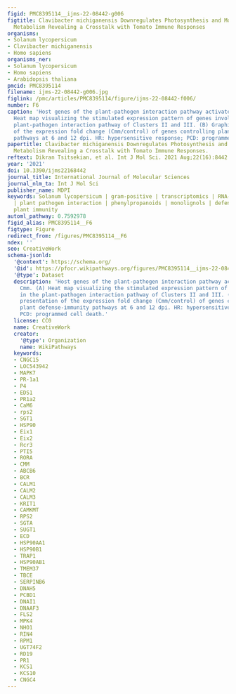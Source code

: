 ```yaml
---
figid: PMC8395114__ijms-22-08442-g006
figtitle: Clavibacter michiganensis Downregulates Photosynthesis and Modifies Monolignols
  Metabolism Revealing a Crosstalk with Tomato Immune Responses
organisms:
- Solanum lycopersicum
- Clavibacter michiganensis
- Homo sapiens
organisms_ner:
- Solanum lycopersicum
- Homo sapiens
- Arabidopsis thaliana
pmcid: PMC8395114
filename: ijms-22-08442-g006.jpg
figlink: /pmc/articles/PMC8395114/figure/ijms-22-08442-f006/
number: F6
caption: 'Host genes of the plant-pathogen interaction pathway activated by Cmm. (A)
  Heat map visualizing the stimulated expression pattern of genes involved in the
  plant-pathogen interaction pathway of Clusters II and III. (B) Graphical presentation
  of the expression fold change (Cmm/control) of genes controlling plant defense-immunity
  pathways at 6 and 12 dpi. HR: hypersensitive response; PCD: programmed cell death.'
papertitle: Clavibacter michiganensis Downregulates Photosynthesis and Modifies Monolignols
  Metabolism Revealing a Crosstalk with Tomato Immune Responses.
reftext: Dikran Tsitsekian, et al. Int J Mol Sci. 2021 Aug;22(16):8442.
year: '2021'
doi: 10.3390/ijms22168442
journal_title: International Journal of Molecular Sciences
journal_nlm_ta: Int J Mol Sci
publisher_name: MDPI
keywords: Solanum lycopersicum | gram-positive | transcriptomics | RNA-seq | photosynthesis
  | plant pathogen interaction | phenylpropanoids | monolignols | defense lignin |
  plant immunity
automl_pathway: 0.7592978
figid_alias: PMC8395114__F6
figtype: Figure
redirect_from: /figures/PMC8395114__F6
ndex: ''
seo: CreativeWork
schema-jsonld:
  '@context': https://schema.org/
  '@id': https://pfocr.wikipathways.org/figures/PMC8395114__ijms-22-08442-g006.html
  '@type': Dataset
  description: 'Host genes of the plant-pathogen interaction pathway activated by
    Cmm. (A) Heat map visualizing the stimulated expression pattern of genes involved
    in the plant-pathogen interaction pathway of Clusters II and III. (B) Graphical
    presentation of the expression fold change (Cmm/control) of genes controlling
    plant defense-immunity pathways at 6 and 12 dpi. HR: hypersensitive response;
    PCD: programmed cell death.'
  license: CC0
  name: CreativeWork
  creator:
    '@type': Organization
    name: WikiPathways
  keywords:
  - CNGC15
  - LOC543942
  - MAPK7
  - PR-1a1
  - P4
  - EDS1
  - PR1a2
  - CaM6
  - rps2
  - SGT1
  - HSP90
  - Eix1
  - Eix2
  - Rcr3
  - PTI5
  - RORA
  - CMM
  - ABCB6
  - BCR
  - CALM1
  - CALM2
  - CALM3
  - KRIT1
  - CAMKMT
  - RPS2
  - SGTA
  - SUGT1
  - ECD
  - HSP90AA1
  - HSP90B1
  - TRAP1
  - HSP90AB1
  - TMEM37
  - TBCE
  - SERPINB6
  - DNAH5
  - PCBD1
  - DNAI1
  - DNAAF3
  - FLS2
  - MPK4
  - NHO1
  - RIN4
  - RPM1
  - UGT74F2
  - RD19
  - PR1
  - KCS1
  - KCS10
  - CNGC4
---
```

